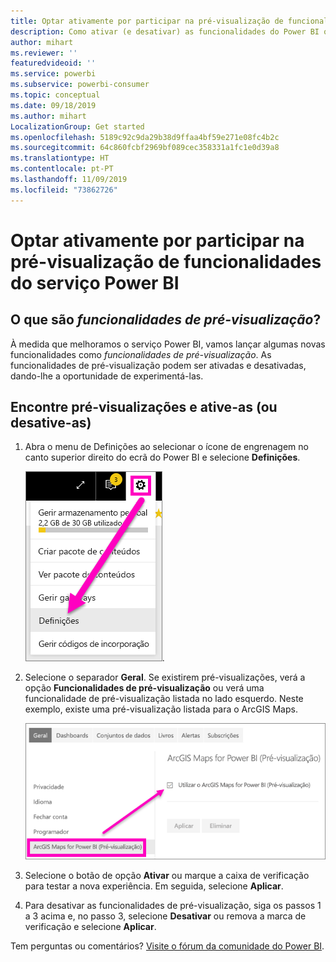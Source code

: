 ```yaml
---
title: Optar ativamente por participar na pré-visualização de funcionalidades
description: Como ativar (e desativar) as funcionalidades do Power BI que estão em pré-visualização.
author: mihart
ms.reviewer: ''
featuredvideoid: ''
ms.service: powerbi
ms.subservice: powerbi-consumer
ms.topic: conceptual
ms.date: 09/18/2019
ms.author: mihart
LocalizationGroup: Get started
ms.openlocfilehash: 5189c92c9da29b38d9ffaa4bf59e271e08fc4b2c
ms.sourcegitcommit: 64c860fcbf2969bf089cec358331a1fc1e0d39a8
ms.translationtype: HT
ms.contentlocale: pt-PT
ms.lasthandoff: 11/09/2019
ms.locfileid: "73862726"
---
```

# <a name="opt-in-for-power-bi-service-preview-features"></a>Optar ativamente por participar na pré-visualização de funcionalidades do serviço Power BI
## <a name="what-are-preview-features"></a>O que são *funcionalidades de pré-visualização*?
À medida que melhoramos o serviço Power BI, vamos lançar algumas novas funcionalidades como *funcionalidades de pré-visualização*. As funcionalidades de pré-visualização podem ser ativadas e desativadas, dando-lhe a oportunidade de experimentá-las.


## <a name="find-previews-and-turn-them-on-and-off"></a>Encontre pré-visualizações e ative-as (ou desative-as)
1. Abra o menu de Definições ao selecionar o ícone de engrenagem no canto superior direito do ecrã do Power BI e selecione **Definições**.
   
   ![Menu Definições](./media/end-user-preview-features/power-bi-settings.png).
2. Selecione o separador **Geral**. Se existirem pré-visualizações, verá a opção **Funcionalidades de pré-visualização** ou verá uma funcionalidade de pré-visualização listada no lado esquerdo.  Neste exemplo, existe uma pré-visualização listada para o ArcGIS Maps. 
   
   ![Separador Geral](./media/end-user-preview-features/power-bi-preview-esri.png)
3. Selecione o botão de opção **Ativar** ou marque a caixa de verificação para testar a nova experiência. Em seguida, selecione **Aplicar**.
4. Para desativar as funcionalidades de pré-visualização, siga os passos 1 a 3 acima e, no passo 3, selecione **Desativar** ou remova a marca de verificação e selecione **Aplicar**.


Tem perguntas ou comentários? [Visite o fórum da comunidade do Power BI](https://community.powerbi.com/t5/Navigation-Preview-Forum/bd-p/NavigationPreview).

